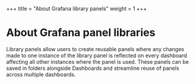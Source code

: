 +++
title = "About Grafana library panels"
weight = 1
+++

# About Grafana panel libraries

Library panels allow users to create reusable panels where any changes made to one instance of the library panel is reflected on every dashboard affecting all other instances where the panel is used. These panels can be saved in folders alongside Dashboards and streamline reuse of panels across multiple dashboards.